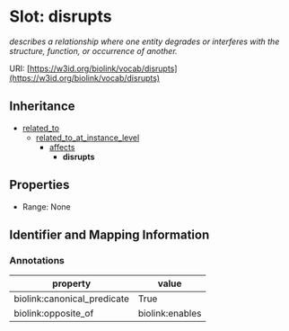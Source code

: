 # Slot: disrupts
_describes a relationship where one entity degrades or interferes with the structure, function, or occurrence of another._


URI: [https://w3id.org/biolink/vocab/disrupts](https://w3id.org/biolink/vocab/disrupts)




## Inheritance

* [related_to](related_to.md)
    * [related_to_at_instance_level](related_to_at_instance_level.md)
        * [affects](affects.md)
            * **disrupts**



## Properties

 * Range: None



## Identifier and Mapping Information





### Annotations

| property | value |
| --- | --- |
| biolink:canonical_predicate | True |
| biolink:opposite_of | biolink:enables |


